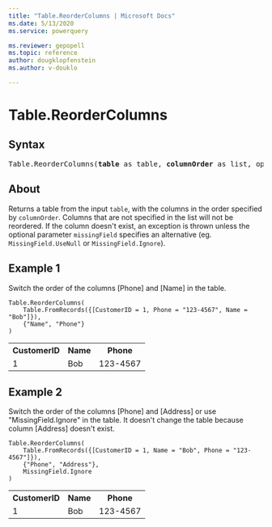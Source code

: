 ```yaml
---
title: "Table.ReorderColumns | Microsoft Docs"
ms.date: 5/13/2020
ms.service: powerquery

ms.reviewer: gepopell
ms.topic: reference
author: dougklopfenstein
ms.author: v-douklo

---
```

# Table.ReorderColumns

## Syntax

<pre>
Table.ReorderColumns(<b>table</b> as table, <b>columnOrder</b> as list, optional <b>missingField</b> as nullable number) as table
</pre> 
  
## About  
Returns a table from the input `table`, with the columns in the order specified by `columnOrder`. Columns that are not specified in the list will not be reordered. If the column doesn't exist, an exception is thrown unless the optional parameter `missingField` specifies an alternative (eg. `MissingField.UseNull` or `MissingField.Ignore`).

## Example 1
Switch the order of the columns [Phone] and [Name] in the table.

```powerquery-m
Table.ReorderColumns(
    Table.FromRecords({[CustomerID = 1, Phone = "123-4567", Name = "Bob"]}),
    {"Name", "Phone"}
)
```

<table> <tr> <th>CustomerID</th> <th>Name</th> <th>Phone</th> </tr> <tr> <td>1</td> <td>Bob</td> <td>123-4567</td> </tr> </table>

## Example 2
Switch the order of the columns [Phone] and [Address] or use "MissingField.Ignore" in the table. It doesn't change the table because column [Address] doesn't exist.

```powerquery-m
Table.ReorderColumns(
    Table.FromRecords({[CustomerID = 1, Name = "Bob", Phone = "123-4567"]}),
    {"Phone", "Address"},
    MissingField.Ignore
)
```

<table> <tr> <th>CustomerID</th> <th>Name</th> <th>Phone</th> </tr> <tr> <td>1</td> <td>Bob</td> <td>123-4567</td> </tr> </table>
